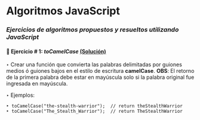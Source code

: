 # Algoritmos JavaScript

### _Ejercicios de algoritmos propuestos y resueltos utilizando JavaScript_

#### :small_orange_diamond: Ejercicio # 1: _toCamelCase_  [(Solución)](https://github.com/Pablo-MC/algorithms-js/blob/master/exercises/toCamelCase.js)
‣ Crear una función que convierta las palabras delimitadas por guiones medios ó guiones bajos en el estilo de escritura **camelCase**.
__OBS__: El retorno de la primera palabra debe estar en mayúscula solo si la palabra original fue ingresada en mayúscula. 
  
‣ Ejemplos: 
~~~  
‣ toCamelCase("the-stealth-warrior");  // return theStealthWarrior
‣ toCamelCase("The_Stealth_Warrior");  // return TheStealthWarrior
~~~
